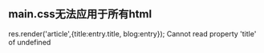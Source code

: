 ## main.css无法应用于所有html
res.render('article',{title:entry.title, blog:entry});
 Cannot read property 'title' of undefined